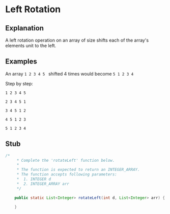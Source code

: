 # Left Rotation

## Explanation
A left rotation operation on an array of size shifts each of the array's elements unit to the left. 

## Examples

An array ``1 2 3 4 5 `` shifted 4 times would become ``5 1 2 3 4``

Step by step:

``1 2 3 4 5``

``2 3 4 5 1``

``3 4 5 1 2``

``4 5 1 2 3``

``5 1 2 3 4``

## Stub

```java
/*
     * Complete the 'rotateLeft' function below.
     *
     * The function is expected to return an INTEGER_ARRAY.
     * The function accepts following parameters:
     *  1. INTEGER d
     *  2. INTEGER_ARRAY arr
     */

    public static List<Integer> rotateLeft(int d, List<Integer> arr) {
        
    }
```